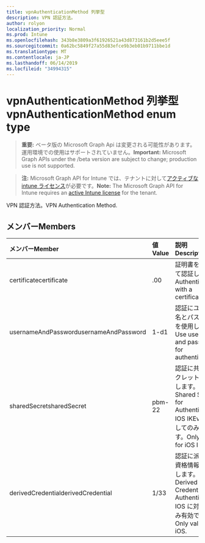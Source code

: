 ```yaml
---
title: vpnAuthenticationMethod 列挙型
description: VPN 認証方法。
author: rolyon
localization_priority: Normal
ms.prod: Intune
ms.openlocfilehash: 343b8e3809a3f61926521a43d873161b2d5eee5f
ms.sourcegitcommit: 0a62bc5849f27a55d83efce9b3eb01b9711bbe1d
ms.translationtype: MT
ms.contentlocale: ja-JP
ms.lasthandoff: 06/14/2019
ms.locfileid: "34994315"
---
```

# <a name="vpnauthenticationmethod-enum-type"></a><span data-ttu-id="eb02b-103">vpnAuthenticationMethod 列挙型</span><span class="sxs-lookup"><span data-stu-id="eb02b-103">vpnAuthenticationMethod enum type</span></span>

> <span data-ttu-id="eb02b-104">**重要:** ベータ版の Microsoft Graph Api は変更される可能性があります。運用環境での使用はサポートされていません。</span><span class="sxs-lookup"><span data-stu-id="eb02b-104">**Important:** Microsoft Graph APIs under the /beta version are subject to change; production use is not supported.</span></span>

> <span data-ttu-id="eb02b-105">**注:** Microsoft Graph API for Intune では、テナントに対して[アクティブな intune ライセンス](https://go.microsoft.com/fwlink/?linkid=839381)が必要です。</span><span class="sxs-lookup"><span data-stu-id="eb02b-105">**Note:** The Microsoft Graph API for Intune requires an [active Intune license](https://go.microsoft.com/fwlink/?linkid=839381) for the tenant.</span></span>

<span data-ttu-id="eb02b-106">VPN 認証方法。</span><span class="sxs-lookup"><span data-stu-id="eb02b-106">VPN Authentication Method.</span></span>

## <a name="members"></a><span data-ttu-id="eb02b-107">メンバー</span><span class="sxs-lookup"><span data-stu-id="eb02b-107">Members</span></span>
|<span data-ttu-id="eb02b-108">メンバー</span><span class="sxs-lookup"><span data-stu-id="eb02b-108">Member</span></span>|<span data-ttu-id="eb02b-109">値</span><span class="sxs-lookup"><span data-stu-id="eb02b-109">Value</span></span>|<span data-ttu-id="eb02b-110">説明</span><span class="sxs-lookup"><span data-stu-id="eb02b-110">Description</span></span>|
|:---|:---|:---|
|<span data-ttu-id="eb02b-111">certificate</span><span class="sxs-lookup"><span data-stu-id="eb02b-111">certificate</span></span>|<span data-ttu-id="eb02b-112">.0</span><span class="sxs-lookup"><span data-stu-id="eb02b-112">0</span></span>|<span data-ttu-id="eb02b-113">証明書を使用して認証します。</span><span class="sxs-lookup"><span data-stu-id="eb02b-113">Authenticate with a certificate.</span></span>|
|<span data-ttu-id="eb02b-114">usernameAndPassword</span><span class="sxs-lookup"><span data-stu-id="eb02b-114">usernameAndPassword</span></span>|<span data-ttu-id="eb02b-115">1-d</span><span class="sxs-lookup"><span data-stu-id="eb02b-115">1</span></span>|<span data-ttu-id="eb02b-116">認証にユーザー名とパスワードを使用します。</span><span class="sxs-lookup"><span data-stu-id="eb02b-116">Use username and password for authentication.</span></span>|
|<span data-ttu-id="eb02b-117">sharedSecret</span><span class="sxs-lookup"><span data-stu-id="eb02b-117">sharedSecret</span></span>|<span data-ttu-id="eb02b-118">pbm-2</span><span class="sxs-lookup"><span data-stu-id="eb02b-118">2</span></span>|<span data-ttu-id="eb02b-119">認証に共有シークレットを使用します。</span><span class="sxs-lookup"><span data-stu-id="eb02b-119">Use Shared Secret for Authentication.</span></span>  <span data-ttu-id="eb02b-120">IOS IKEv2 に対してのみ有効です。</span><span class="sxs-lookup"><span data-stu-id="eb02b-120">Only valid for iOS IKEv2.</span></span>|
|<span data-ttu-id="eb02b-121">derivedCredential</span><span class="sxs-lookup"><span data-stu-id="eb02b-121">derivedCredential</span></span>|<span data-ttu-id="eb02b-122">1/3</span><span class="sxs-lookup"><span data-stu-id="eb02b-122">3</span></span>|<span data-ttu-id="eb02b-123">認証に派生した資格情報を使用します。</span><span class="sxs-lookup"><span data-stu-id="eb02b-123">Use Derived Credential for Authentication.</span></span>  <span data-ttu-id="eb02b-124">IOS に対してのみ有効です。</span><span class="sxs-lookup"><span data-stu-id="eb02b-124">Only valid for iOS.</span></span>|






